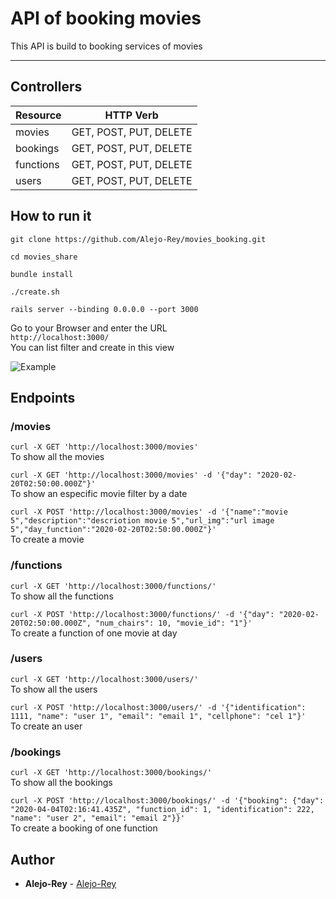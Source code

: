 # API of booking movies
This API is build to booking services of movies
_______

## Controllers

Resource 	   | HTTP Verb       |
--------------- | --------------- |
movies | GET, POST, PUT, DELETE |
bookings | GET, POST, PUT, DELETE |
functions | GET, POST, PUT, DELETE |
users | GET, POST, PUT, DELETE |


## How to run it

`git clone https://github.com/Alejo-Rey/movies_booking.git`

`cd movies_share`

`bundle install`

`./create.sh`

 `rails server --binding 0.0.0.0 --port 3000`
 
 Go to your Browser and enter the URL\
 `http://localhost:3000/`\
 You can list filter and create in this view
 
![Example](https://github.com/Alejo-Rey/movies_booking/blob/master/public/images/movies_booking.png)

## Endpoints

### /movies

`curl -X GET 'http://localhost:3000/movies'`\
To show all the movies

`curl -X GET 'http://localhost:3000/movies' -d '{"day": "2020-02-20T02:50:00.000Z"}'`\
To show an especific movie filter by a date

`curl -X POST 'http://localhost:3000/movies' -d '{"name":"movie 5","description":"descriotion movie 5","url_img":"url image 5","day_function":"2020-02-20T02:50:00.000Z"}'`\
To create a movie

### /functions

`curl -X GET 'http://localhost:3000/functions/'`\
To show all the functions

`curl -X POST 'http://localhost:3000/functions/' -d '{"day": "2020-02-20T02:50:00.000Z", "num_chairs": 10, "movie_id": "1"}'`\
To create a function of one movie at day

### /users

`curl -X GET 'http://localhost:3000/users/'`\
To show all the users

`curl -X POST 'http://localhost:3000/users/' -d '{"identification": 1111, "name": "user 1", "email": "email 1", "cellphone": "cel 1"}'`\
To create an user

### /bookings

`curl -X GET 'http://localhost:3000/bookings/'`\
To show all the bookings

`curl -X POST 'http://localhost:3000/bookings/' -d '{"booking": {"day": "2020-04-04T02:16:41.435Z", "function_id": 1, "identification": 222, "name": "user 2", "email": "email 2"}}'`\
To create a booking of one function


 ## Author
 * **Alejo-Rey** - [Alejo-Rey](https://github.com/Alejo-Rey)

